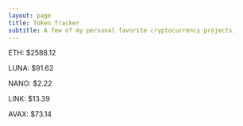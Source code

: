 ```yaml
---
layout: page
title: Token Tracker
subtitle: A few of my personal favorite cryptocurrency projects.
---
```


<!--BEGINCRYPTOINPUT-->
ETH: $2588.12

LUNA: $91.62

NANO: $2.22

LINK: $13.39

AVAX: $73.14

<!--ENDCRYPTOINPUT-->
